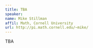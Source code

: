 ```yaml
---
title: TBA
speaker:
name: Mike Stillman
affil: Math, Cornell University
url: http://pi.math.cornell.edu/~mike/
---
```


TBA
